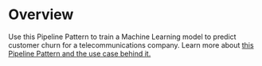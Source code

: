 # Overview

Use this Pipeline Pattern to train a Machine Learning model to predict customer churn for a telecommunications company. Learn more about [this Pipeline Pattern and the use case behind it. ](https://docs-snaplogic.atlassian.net/wiki/spaces/SD/pages/708051064/Telco+Customer+Churn+Prediction)





